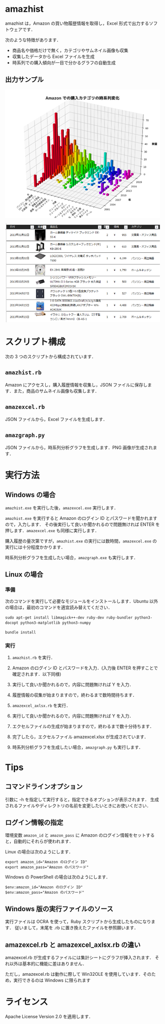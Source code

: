 # amazhist

amazhist は，Amazon の買い物履歴情報を取得し，Excel 形式で出力するソフトウェアです．

次のような特徴があります．

- 商品名や価格だけで無く，カテゴリやサムネイル画像も収集
- 収集したデータから Excel ファイルを生成
- 時系列での購入傾向が一目で分かるグラフの自動生成

## 出力サンプル

![出力サンプル1](sample1.png)

![出力サンプル2](sample2.png)

# スクリプト構成

次の 3 つのスクリプトから構成されています．

## `amazhist.rb`

Amazon にアクセスし，購入履歴情報を収集し，JSON ファイルに保存します．また，商品のサムネイル画像も収集します．

## `amazexcel.rb`

JSON ファイルから，Excel ファイルを生成します．

## `amazgraph.py`

JSON ファイルから，時系列分析グラフを生成します．PNG 画像が生成されます．


# 実行方法

## Windows の場合

`amazhist.exe` を実行した後，`amazexcel.exe` 実行します．

`amazhist.exe` を実行すると Amazon のログイン ID とパスワードを聞かれますので，入力します．
その後実行して良いか聞かれるので問題無ければ ENTER を押します．`amazexcel.exe` も同様に実行します．

購入履歴の量次第ですが，`amazhist.exe` の実行には数時間，`amazexcel.exe` の実行には十分程度かかります．

時系列分析グラフを生成したい場合，`amazgraph.exe` も実行します．

## Linux の場合

### 準備

次のコマンドを実行して必要なモジュールをインストールします．Ubuntu 以外の場合は，最初のコマンドを適宜読み替えてください．

`sudo apt-get install libmagick++-dev ruby-dev ruby-bundler python3-docopt python3-matplotlib python3-numpy`

`bundle install`

### 実行

1. `amazhist.rb` を実行．

2. Amazon のログイン ID とパスワードを入力．(入力後 ENTER を押すことで確定されます．以下同様)

3. 実行して良いか聞かれるので，内容に問題無ければ Y を入力．

4. 履歴情報の収集が始まりますので，終わるまで数時間待ちます．

5. `amazexcel_axlsx.rb` を実行．

6. 実行して良いか聞かれるので，内容に問題無ければ Y を入力．

7. エクセルファイルの生成が始まりますので，終わるまで数十分待ちます．

8. 完了したら，エクセルファイル amazexcel.xlsx が生成されています．

9. 時系列分析グラフを生成したい場合，`amazgraph.py` も実行します．

# Tips

## コマンドラインオプション

引数に -h を指定して実行すると，指定できるオプションが表示されます．
生成されるファイルやディレクトリの名前を変更したいときにお使いください．

## ログイン情報の指定

環境変数 `amazon_id` と `amazon_pass` に Amazon のログイン情報をセットすると，自動的にそれらが使われます．

Linux の場合は次のようにします．

    export amazon_id="Amazon のログイン ID"
    export amazon_pass="Amazon のパスワード"

Windows の PowerShell の場合は次のようにします．

    $env:amazon_id="Amazon のログイン ID"
    $env:amazon_pass="Amazon のパスワード"

## Windows 版の実行ファイルのソース

実行ファイルは OCRA を使って，Ruby スクリプトから生成したものになります．
従いまして，末尾を .rb に置き換えたファイルを参照願います．

## amazexcel.rb と amazexcel_axlsx.rb の違い

amazexcel.rb が生成するファイルには集計シートにグラフが挿入されます．
それ以外は基本的に機能に差はありません．

ただし，amazexcel.rb は動作に際して Win32OLE を使用しています．そのため，実行できるのは Windows に限られます

# ライセンス

Apache License Version 2.0 を適用します．
